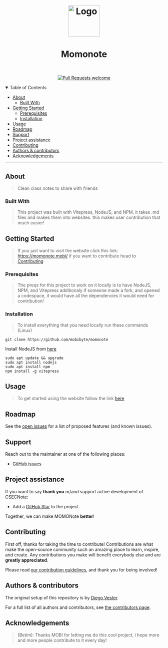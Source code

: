 <h1 align="center">
  <a href="https://github.com/mobibyte/momonote">
    <!-- Please provide path to your logo here -->
    <img src="https://codewith.mobi/src/public/mobi%20logo.png" alt="Logo" width="100" height="100">
  </a>
</h1>

<div align="center">
 <h1> Momonote </h1>
</div>

<div align="center">
<br />

[![Pull Requests welcome](https://img.shields.io/badge/PRs-welcome-ff69b4.svg?style=flat-square)](https://github.com/mobibyte/momonote/issues?q=is%3Aissue+is%3Aopen+label%3A%22help+wanted%22)


</div>

<details open="open">
<summary>Table of Contents</summary>

- [About](#about)
  - [Built With](#built-with)
- [Getting Started](#getting-started)
  - [Prerequisites](#prerequisites)
  - [Installation](#installation)
- [Usage](#usage)
- [Roadmap](#roadmap)
- [Support](#support)
- [Project assistance](#project-assistance)
- [Contributing](#contributing)
- [Authors & contributors](#authors--contributors)
- [Acknowledgements](#acknowledgements)

</details>

---

## About

> Clean class notes to share with friends


### Built With

> This project was built with Vitepress, NodeJS, and NPM. it takes .md files and makes them into websites.
> this makes user contribution that much easier!

## Getting Started

> If you just want to visit the website click this link: https://momonote.mobi/
> if you want to contribute head to [Contributing](#contributing) 

### Prerequisites

> The preqs for this project to work on it locally is to have NodeJS, NPM, and Vitepress
> additionaly if someone made a fork, and opened a codespace, it would have all the dependencies it would need for contribution!

### Installation

> To install everything that you need locally run these commands (Linux)
```
git clone https://github.com/mobibyte/momonote
```
Install NodeJS from [here](https://nodejs.org/)
```
sudo apt update && upgrade
sudo apt install nodejs
sudo apt install npm
npm install -g vitepress
```

## Usage

> To get started using the website follow the link [here](https://momonote.mobi/)

## Roadmap

See the [open issues](https://github.com/mobibyte/momonote/issues) for a list of proposed features (and known issues).

## Support

Reach out to the maintainer at one of the following places:

- [GitHub issues](https://github.com/mobibyte/momonote/issues/new?assignees=&labels=question&template=04_SUPPORT_QUESTION.md&title=support%3A+)

## Project assistance

If you want to say **thank you** or/and support active development of CSECNote:

- Add a [GitHub Star](https://github.com/mobibyte/momonote) to the project.

Together, we can make MOMONote **better**!

## Contributing

First off, thanks for taking the time to contribute! Contributions are what make the open-source community such an amazing place to learn, inspire, and create. Any contributions you make will benefit everybody else and are **greatly appreciated**.


Please read [our contribution guidelines](docs/CONTRIBUTING.md), and thank you for being involved!

## Authors & contributors

The original setup of this repository is by [Diego Vester](https://github.com/mambov).

For a full list of all authors and contributors, see [the contributors page](https://github.com/mobibyte/momonote/contributors).


## Acknowledgements

> (Betim): Thanks MOBI for letting me do this cool project, i hope more and more people contribute to it every day!
